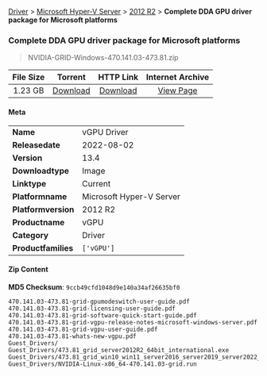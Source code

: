 
[Driver](/README.md)  >  [Microsoft Hyper-V Server](/index/Driver/Microsoft_Hyper-V_Server.md)  >  [2012 R2](/index/Driver/Microsoft_Hyper-V_Server/2012_R2.md)  >  **Complete DDA GPU driver package for Microsoft platforms**


###    Complete DDA GPU driver package for Microsoft platforms

> NVIDIA-GRID-Windows-470.141.03-473.81.zip   


| **File Size** | **Torrent**  | **HTTP Link** | **Internet Archive** |
|:-------------:|:------------:|:-------------:|:--------------------:|
| 1.23 GB |  [Download](https://archive.org/download/nvgpu_NVIDIA-GRID-Windows-470.141.03-473.81.zip_0vq10l87/nvgpu_NVIDIA-GRID-Windows-470.141.03-473.81.zip_0vq10l87_archive.torrent)       | [Download](https://archive.org/compress/nvgpu_NVIDIA-GRID-Windows-470.141.03-473.81.zip_0vq10l87) | [View Page](https://archive.org/details/nvgpu_NVIDIA-GRID-Windows-470.141.03-473.81.zip_0vq10l87)       |

#### Meta

<table>
<tr><td><strong>Name</strong></td><td>vGPU Driver</td></tr>
<tr><td><strong>Releasedate</strong></td><td>2022-08-02</td></tr>
<tr><td><strong>Version</strong></td><td>13.4</td></tr>
<tr><td><strong>Downloadtype</strong></td><td>Image</td></tr>
<tr><td><strong>Linktype</strong></td><td>Current</td></tr>
<tr><td><strong>Platformname</strong></td><td>Microsoft Hyper-V Server</td></tr>
<tr><td><strong>Platformversion</strong></td><td>2012 R2</td></tr>
<tr><td><strong>Productname</strong></td><td>vGPU</td></tr>
<tr><td><strong>Category</strong></td><td>Driver</td></tr>
<tr><td><strong>Productfamilies</strong></td><td><code>['vGPU']</code></td></tr>
</table>

#### Zip Content

**MD5 Checksum**: `9ccb49cfd1048d9e140a34af26635bf0`

```text
470.141.03-473.81-grid-gpumodeswitch-user-guide.pdf
470.141.03-473.81-grid-licensing-user-guide.pdf
470.141.03-473.81-grid-software-quick-start-guide.pdf
470.141.03-473.81-grid-vgpu-release-notes-microsoft-windows-server.pdf
470.141.03-473.81-grid-vgpu-user-guide.pdf
470.141.03-473.81-whats-new-vgpu.pdf
Guest_Drivers/
Guest_Drivers/473.81_grid_server2012R2_64bit_international.exe
Guest_Drivers/473.81_grid_win10_win11_server2016_server2019_server2022_64bit_international.exe
Guest_Drivers/NVIDIA-Linux-x86_64-470.141.03-grid.run
```
